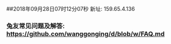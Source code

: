 ##2018年09月28日07时12分07秒 新址: 159.65.4.136
### 兔友常见问题及解答: https://github.com/wanggonging/d/blob/w/FAQ.md
